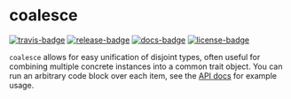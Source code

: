 # coalesce

[![travis-badge][]][travis] [![release-badge][]][cargo] [![docs-badge][]][docs] [![license-badge][]][license]

`coalesce` allows for easy unification of disjoint types, often useful for combining multiple
concrete instances into a common trait object. You can run an arbitrary code block over each
item, see the [API docs][docs] for example usage.

[travis-badge]: https://img.shields.io/travis/arcnmx/coalesce-rs/master.svg?style=flat-square
[travis]: https://travis-ci.org/arcnmx/coalesce-rs
[release-badge]: https://img.shields.io/crates/v/coalesce.svg?style=flat-square
[cargo]: https://crates.io/crates/coalesce
[docs-badge]: https://img.shields.io/badge/API-docs-blue.svg?style=flat-square
[docs]: http://arcnmx.github.io/coalesce-rs/coalesce/
[license-badge]: https://img.shields.io/badge/license-MIT-lightgray.svg?style=flat-square
[license]: https://github.com/arcnmx/coalesce-rs/blob/master/COPYING
